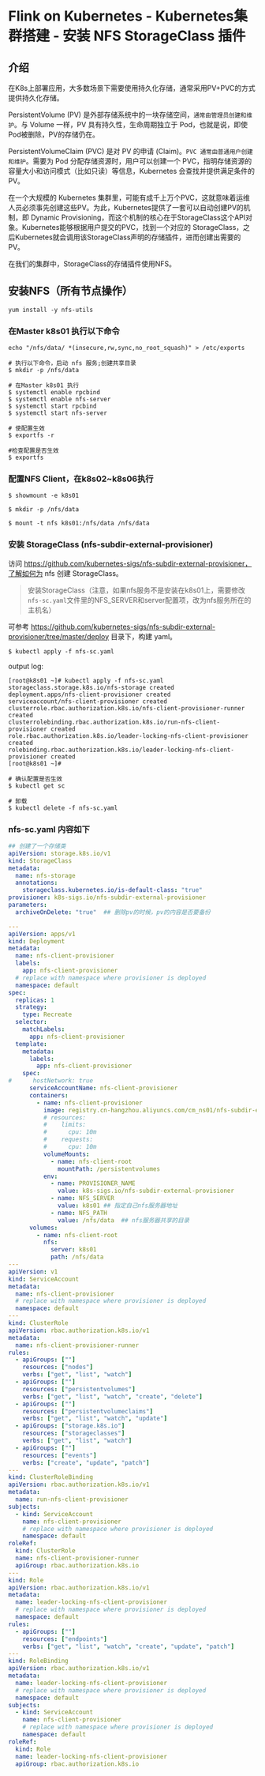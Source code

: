 # Flink on Kubernetes - Kubernetes集群搭建 - 安装 NFS StorageClass 插件   

## 介绍 
在K8s上部署应用，大多数场景下需要使用持久化存储，通常采用PV+PVC的方式提供持久化存储。                   

PersistentVolume (PV) 是外部存储系统中的一块存储空间，`通常由管理员创建和维护`。与 Volume 一样，PV 具有持久性，生命周期独立于 Pod，也就是说，即使Pod被删除，PV的存储仍在。                        

PersistentVolumeClaim (PVC) 是对 PV 的申请 (Claim)。`PVC 通常由普通用户创建和维护`。需要为 Pod 分配存储资源时，用户可以创建一个 PVC，指明存储资源的容量大小和访问模式（比如只读）等信息，Kubernetes 会查找并提供满足条件的 PV。         

在一个大规模的 Kubernetes 集群里，可能有成千上万个PVC，这就意味着运维人员必须事先创建这些PV。为此，Kubernetes提供了一套可以自动创建PV的机制，即 Dynamic Provisioning，而这个机制的核心在于StorageClass这个API对象。Kubernetes能够根据用户提交的PVC，找到一个对应的 StorageClass，之后Kubernetes就会调用该StorageClass声明的存储插件，进而创建出需要的PV。                

在我们的集群中，StorageClass的存储插件使用NFS。                 

## 安装NFS（所有节点操作）
```shell
yum install -y nfs-utils 
```

###  在Master  k8s01 执行以下命令 
```shell
echo "/nfs/data/ *(insecure,rw,sync,no_root_squash)" > /etc/exports

# 执行以下命令，启动 nfs 服务;创建共享目录
$ mkdir -p /nfs/data

# 在Master k8s01 执行
$ systemctl enable rpcbind
$ systemctl enable nfs-server
$ systemctl start rpcbind
$ systemctl start nfs-server

# 使配置生效
$ exportfs -r

#检查配置是否生效
$ exportfs
```

### 配置NFS  Client，在k8s02~k8s06执行
```shell
$ showmount -e k8s01

$ mkdir -p /nfs/data

$ mount -t nfs k8s01:/nfs/data /nfs/data
```

### 安装 StorageClass (nfs-subdir-external-provisioner)
访问 https://github.com/kubernetes-sigs/nfs-subdir-external-provisioner，了解如何为 nfs 创建 StorageClass。             

>安装StorageClass（注意，如果nfs服务不是安装在k8s01上，需要修改`nfs-sc.yaml`文件里的NFS_SERVER和server配置项，改为nfs服务所在的主机名）                              

可参考 https://github.com/kubernetes-sigs/nfs-subdir-external-provisioner/tree/master/deploy 目录下，构建 yaml。                      
```shell
$ kubectl apply -f nfs-sc.yaml
```

output log:                     
```
[root@k8s01 ~]# kubectl apply -f nfs-sc.yaml 
storageclass.storage.k8s.io/nfs-storage created
deployment.apps/nfs-client-provisioner created
serviceaccount/nfs-client-provisioner created
clusterrole.rbac.authorization.k8s.io/nfs-client-provisioner-runner created
clusterrolebinding.rbac.authorization.k8s.io/run-nfs-client-provisioner created
role.rbac.authorization.k8s.io/leader-locking-nfs-client-provisioner created
rolebinding.rbac.authorization.k8s.io/leader-locking-nfs-client-provisioner created
[root@k8s01 ~]# 
```

```shell 
# 确认配置是否生效
$ kubectl get sc

# 卸载
$ kubectl delete -f nfs-sc.yaml  
```     

### nfs-sc.yaml 内容如下            
```yaml
## 创建了一个存储类
apiVersion: storage.k8s.io/v1
kind: StorageClass
metadata:
  name: nfs-storage
  annotations:
    storageclass.kubernetes.io/is-default-class: "true"
provisioner: k8s-sigs.io/nfs-subdir-external-provisioner
parameters:
  archiveOnDelete: "true"  ## 删除pv的时候，pv的内容是否要备份

---
apiVersion: apps/v1
kind: Deployment
metadata:
  name: nfs-client-provisioner
  labels:
    app: nfs-client-provisioner
  # replace with namespace where provisioner is deployed
  namespace: default
spec:
  replicas: 1
  strategy:
    type: Recreate
  selector:
    matchLabels:
      app: nfs-client-provisioner
  template:
    metadata:
      labels:
        app: nfs-client-provisioner
    spec:
#      hostNetwork: true
      serviceAccountName: nfs-client-provisioner
      containers:
        - name: nfs-client-provisioner
          image: registry.cn-hangzhou.aliyuncs.com/cm_ns01/nfs-subdir-external-provisioner:v4.0.2
          # resources:
          #    limits:
          #      cpu: 10m
          #    requests:
          #      cpu: 10m
          volumeMounts:
            - name: nfs-client-root
              mountPath: /persistentvolumes
          env:
            - name: PROVISIONER_NAME
              value: k8s-sigs.io/nfs-subdir-external-provisioner
            - name: NFS_SERVER
              value: k8s01 ## 指定自己nfs服务器地址
            - name: NFS_PATH  
              value: /nfs/data  ## nfs服务器共享的目录
      volumes:
        - name: nfs-client-root
          nfs:
            server: k8s01
            path: /nfs/data
---
apiVersion: v1
kind: ServiceAccount
metadata:
  name: nfs-client-provisioner
  # replace with namespace where provisioner is deployed
  namespace: default
---
kind: ClusterRole
apiVersion: rbac.authorization.k8s.io/v1
metadata:
  name: nfs-client-provisioner-runner
rules:
  - apiGroups: [""]
    resources: ["nodes"]
    verbs: ["get", "list", "watch"]
  - apiGroups: [""]
    resources: ["persistentvolumes"]
    verbs: ["get", "list", "watch", "create", "delete"]
  - apiGroups: [""]
    resources: ["persistentvolumeclaims"]
    verbs: ["get", "list", "watch", "update"]
  - apiGroups: ["storage.k8s.io"]
    resources: ["storageclasses"]
    verbs: ["get", "list", "watch"]
  - apiGroups: [""]
    resources: ["events"]
    verbs: ["create", "update", "patch"]
---
kind: ClusterRoleBinding
apiVersion: rbac.authorization.k8s.io/v1
metadata:
  name: run-nfs-client-provisioner
subjects:
  - kind: ServiceAccount
    name: nfs-client-provisioner
    # replace with namespace where provisioner is deployed
    namespace: default
roleRef:
  kind: ClusterRole
  name: nfs-client-provisioner-runner
  apiGroup: rbac.authorization.k8s.io
---
kind: Role
apiVersion: rbac.authorization.k8s.io/v1
metadata:
  name: leader-locking-nfs-client-provisioner
  # replace with namespace where provisioner is deployed
  namespace: default
rules:
  - apiGroups: [""]
    resources: ["endpoints"]
    verbs: ["get", "list", "watch", "create", "update", "patch"]
---
kind: RoleBinding
apiVersion: rbac.authorization.k8s.io/v1
metadata:
  name: leader-locking-nfs-client-provisioner
  # replace with namespace where provisioner is deployed
  namespace: default
subjects:
  - kind: ServiceAccount
    name: nfs-client-provisioner
    # replace with namespace where provisioner is deployed
    namespace: default
roleRef:
  kind: Role
  name: leader-locking-nfs-client-provisioner
  apiGroup: rbac.authorization.k8s.io
```  
